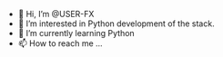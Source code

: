 - 👋 Hi, I’m @USER-FX
- 👀 I’m interested in  Python development of the stack.
- 🌱 I’m currently learning Python
- 📫 How to reach me ...

<!---
USER-FX/USER-FX is a ✨ special ✨ repository because its `README.md` (this file) appears on your GitHub profile.
You can click the Preview link to take a look at your changes.
--->
